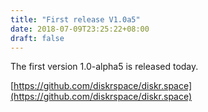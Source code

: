 ```yaml
---
title: "First release V1.0a5"
date: 2018-07-09T23:25:22+08:00
draft: false
---
```


The first version 1.0-alpha5 is released today.

[https://github.com/diskrspace/diskr.space](https://github.com/diskrspace/diskr.space)
